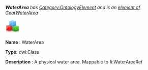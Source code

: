 ___WaterArea__ 
 has
 [Category:OntologyElement](../../Category/OntologyElement "Category:OntologyElement") 
 and is an
 [element of](../../Property/ElementOf "Property:ElementOf") 
[GearWaterArea](../../Submissions/GearWaterArea "Submissions:GearWaterArea")_




  





[![Class](../images/thumb/2/27/Class.gif/45px-Class.gif)](../../Image/Class.gif "Class")


__Name__ 
 : WaterArea
 



__Type:__ 
 owl:Class
 



__Description__ 
 : A physical water area. Mappable to fi:WaterAreaRef